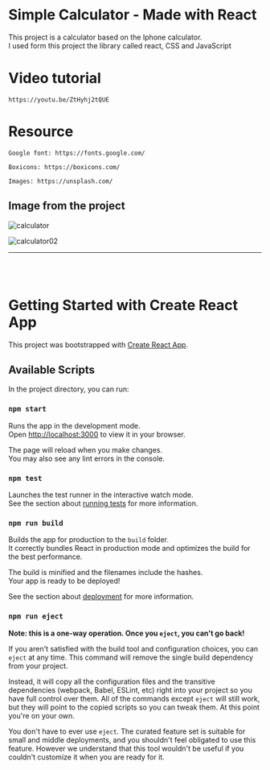 # Simple Calculator - Made with React

This project is a calculator based on the Iphone calculator.<br>
I used form this project the library called react, CSS and JavaScript</a> 

# Video tutorial

    https://youtu.be/ZtHyhj2tQUE

# Resource

    Google font: https://fonts.google.com/

    Boxicons: https://boxicons.com/

    Images: https://unsplash.com/
    
## Image from the project
![calculator](https://user-images.githubusercontent.com/58358673/158286422-66160f5b-5a17-4269-bc0a-cbe3c7b1b10b.png)

![calculator02](https://user-images.githubusercontent.com/58358673/158286665-18173df9-f00d-4b7f-84f1-9f0f35ecf323.png)
<hr>


<br><br>

# Getting Started with Create React App

This project was bootstrapped with [Create React App](https://github.com/facebook/create-react-app).

## Available Scripts

In the project directory, you can run:

### `npm start`

Runs the app in the development mode.\
Open [http://localhost:3000](http://localhost:3000) to view it in your browser.

The page will reload when you make changes.\
You may also see any lint errors in the console.

### `npm test`

Launches the test runner in the interactive watch mode.\
See the section about [running tests](https://facebook.github.io/create-react-app/docs/running-tests) for more information.

### `npm run build`

Builds the app for production to the `build` folder.\
It correctly bundles React in production mode and optimizes the build for the best performance.

The build is minified and the filenames include the hashes.\
Your app is ready to be deployed!

See the section about [deployment](https://facebook.github.io/create-react-app/docs/deployment) for more information.

### `npm run eject`

**Note: this is a one-way operation. Once you `eject`, you can't go back!**

If you aren't satisfied with the build tool and configuration choices, you can `eject` at any time. This command will remove the single build dependency from your project.

Instead, it will copy all the configuration files and the transitive dependencies (webpack, Babel, ESLint, etc) right into your project so you have full control over them. All of the commands except `eject` will still work, but they will point to the copied scripts so you can tweak them. At this point you're on your own.

You don't have to ever use `eject`. The curated feature set is suitable for small and middle deployments, and you shouldn't feel obligated to use this feature. However we understand that this tool wouldn't be useful if you couldn't customize it when you are ready for it.

